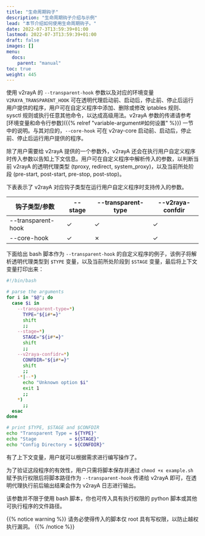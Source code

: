 ```yaml
---
title: "生命周期钩子"
description: "生命周期钩子介绍与示例"
lead: "本节介绍如何使用生命周期钩子。"
date: 2022-07-3T13:59:39+01:00
lastmod: 2022-07-3T13:59:39+01:00
draft: false
images: []
menu:
  docs:
    parent: "manual"
toc: true
weight: 445
---
```


使用 v2rayA 的 `--transparent-hook` 参数以及对应的环境变量 `V2RAYA_TRANSPARENT_HOOK` 可在透明代理启动前、启动后，停止前、停止后运行用户提供的程序，用户可在自定义程序中添加、删除或修改 iptables 规则、sysctl 规则或执行任意其他命令，以达成高级用法。v2rayA 参数的传递请参考 [环境变量和命令行参数]({{% relref "variable-argument#如何设置" %}}) 一节中的说明。与其对应的，`--core-hook` 可在 v2ray-core 启动前、启动后，停止前、停止后运行用户提供的程序。

除了用户需要给 v2rayA 提供的一个参数外，v2rayA 还会在执行用户自定义程序时传入参数以告知上下文信息。用户可在自定义程序中解析传入的参数，以判断当前 v2rayA 的透明代理类型 (tproxy, redirect, system_proxy)，以及当前所处阶段 (pre-start, post-start, pre-stop, post-stop)。

下表表示了 v2rayA 对应钩子类型在运行用户自定义程序时支持传入的参数。

| 钩子类型/参数      | --stage | --transparent-type | --v2raya-confdir |
| ------------------ | ------- | ------------------ | ---------------- |
| --transparent-hook | ✓       | ✓                  | ✓                |
| --core-hook        | ✓       | ✗                  | ✓                |

下面给出 bash 脚本作为 `--transparent-hook` 的自定义程序的例子，该例子将解析透明代理类型到 `$TYPE` 变量，以及当前所处阶段到 `$STAGE` 变量，最后将上下文变量打印出来：

```bash
#!/bin/bash

# parse the arguments
for i in "$@"; do
  case $i in
    --transparent-type=*)
      TYPE="${i#*=}"
      shift
      ;;
    --stage=*)
      STAGE="${i#*=}"
      shift
      ;;
    --v2raya-confidr=*)
      CONFDIR="${i#*=}"
      shift
      ;;
    -*|--*)
      echo "Unknown option $i"
      exit 1
      ;;
    *)
      ;;
  esac
done

# print $TYPE, $STAGE and $CONFDIR
echo "Transparent Type = ${TYPE}"
echo "Stage            = ${STAGE}"
echo "Config Directory = ${CONFDIR}"
```

有了上下文变量，用户就可以根据需求进行编写操作了。

为了验证这段程序的有效性，用户只需将脚本保存并通过 `chmod +x example.sh` 赋予执行权限后将脚本路径作为 `--transparent-hook` 传递给 v2rayA 即可，在透明代理执行前后输出结果会作为 v2rayA 日志进行输出。

该参数并不限于使用 bash 脚本，你也可传入具有执行权限的 python 脚本或其他可执行程序的文件路径。

{{% notice warning %}}
请务必使得传入的脚本仅 root 具有写权限，以防止越权执行漏洞。
{{% /notice %}}
